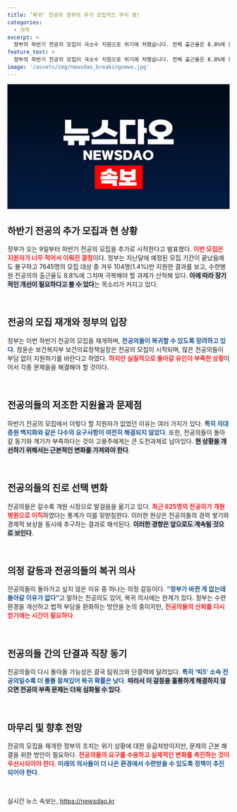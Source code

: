 ```yaml
---
title: ‘복귀’ 전공의 정부의 추가 모집카드 무시 중!
categories:
  - 의학
excerpt: >
  정부의 하반기 전공의 모집이 극소수 지원으로 위기에 처했습니다. 전체 출근율은 8.8%에 불과하며, 전공의들은 복귀 의사가 미미한 상황. 개원의 시장으로의 흐름이 가속화되고 있습니다. 정부의 대책이 헛구호에 그칠지 주목됩니다!
feature_text: >
  정부의 하반기 전공의 모집이 극소수 지원으로 위기에 처했습니다. 전체 출근율은 8.8%에 불과하며, 전공의들은 복귀 의사가 미미한 상황. 개원의 시장으로의 흐름이 가속화되고 있습니다. 정부의 대책이 헛구호에 그칠지 주목됩니다!
image: '/assets/img/newsdao_breakingnews.jpg'
---
```


<p><img src="/assets/img/newsdao_breakingnews.jpg" alt="koreaapp 속보" /></p>

<h2 data-ke-size="size26">하반기 전공의 추가 모집과 현 상황</h2>

<p data-ke-size="size16">정부가 오는 9일부터 하반기 전공의 모집을 추가로 시작한다고 발표했다. <b><span style="color: #ee2323;">이번 모집은 지원자가 너무 적어서 이뤄진 결정</span></b>이다. 정부는 지난달에 예정된 모집 기간이 끝났음에도 불구하고 7645명의 모집 대상 중 겨우 104명(1.4%)만 지원한 결과를 보고, 수련병원 전공의의 출근율도 8.8%에 그치며 극복해야 할 과제가 산적해 있다. <b><span style="background-color: #21538527;">이에 따라 장기적인 개선이 필요하다고 볼 수 있다</span></b>는 목소리가 커지고 있다.</p>

<p data-ke-size="size16">&nbsp;</p>

<h2 data-ke-size="size26">전공의 모집 재개와 정부의 입장</h2>

<p data-ke-size="size16">정부는 이번 하반기 전공의 모집을 재개하며, <b><span style="color: #1a5490;">전공의들이 복귀할 수 있도록 장려하고 있다</span></b>. 정윤순 보건복지부 보건의료정책실장은 전공의 모집이 시작되며, 많은 전공의들이 부담 없이 지원하기를 바란다고 하였다. <b><span style="color: #ee2323;">하지만 실질적으로 돌아갈 유인이 부족한 상황</span></b>이어서 각종 문제들을 해결해야 할 것이다.</p>

<p data-ke-size="size16">&nbsp;</p>

<h2 data-ke-size="size26">전공의들의 저조한 지원율과 문제점</h2>

<p data-ke-size="size16">하반기 전공의 모집에서 이렇다 할 지원자가 없었던 이유는 여러 가지가 있다. <b><span style="color: #1a5490;">특히 의대 증원 백지화와 같은 다수의 요구사항이 여전히 해결되지 않았다</span></b>. 또한, 전공의들이 돌아갈 동기와 계기가 부족하다는 것이 고용주에게는 큰 도전과제로 남아있다. <b><span style="background-color: #21538527;">현 상황을 개선하기 위해서는 근본적인 변화를 가져와야 한다</span></b>.</p>

<p data-ke-size="size16">&nbsp;</p>

<h2 data-ke-size="size26">전공의들의 진로 선택 변화</h2>

<p data-ke-size="size16">전공의들은 갈수록 개원 시장으로 발걸음을 옮기고 있다. <b><span style="color: #ee2323;">최근 625명의 전공의가 개원 병원으로 이직</span></b>하였다는 통계가 이를 뒷받침한다. 이러한 현상은 전공의들의 경력 쌓기와 경제적 보상을 동시에 추구하는 결과로 해석된다. <b><span style="background-color: #21538527;">이러한 경향은 앞으로도 계속될 것으로 보인다</span></b>.</p>

<p data-ke-size="size16">&nbsp;</p>

<h2 data-ke-size="size26">의정 갈등과 전공의들의 복귀 의사</h2>

<p data-ke-size="size16">전공의들이 돌아가고 싶지 않은 이유 중 하나는 의정 갈등이다. <b><span style="color: #1a5490;">“정부가 바뀐 게 없는데 돌아갈 이유가 없다”</span></b>고 말하는 전공의도 있어, 복귀 의사에는 한계가 있다. 정부는 수련 환경을 개선하고 법적 부담을 완화하는 방안을 논의 중이지만, <b><span style="color: #ee2323;">전공의들의 신뢰를 다시 얻기에는 시간이 필요하다</span></b>.</p>

<p data-ke-size="size16">&nbsp;</p>

<h2 data-ke-size="size26">전공의들 간의 단결과 직장 동기</h2>

<p data-ke-size="size16">전공의들이 다시 돌아올 가능성은 결국 팀워크와 단결력에 달려있다. <b><span style="color: #1a5490;">특히 ‘빅5’ 소속 전공의일수록 더 똘똘 뭉쳐있어 복귀 확률은 낮다</span></b>. <b><span style="background-color: #21538527;">따라서 이 갈등을 훌륭하게 해결하지 않으면 전공의 부족 문제는 더욱 심화될 수 있다</span></b>.</p>

<p data-ke-size="size16">&nbsp;</p>

<h2 data-ke-size="size26">마무리 및 향후 전망</h2>

<p data-ke-size="size16">전공의 모집을 재개한 정부의 조치는 위기 상황에 대한 응급처방이지만, 문제의 근본 해결을 위한 방안이 필요하다. <b><span style="color: #ee2323;">전공의들의 요구를 수용하고 실제적인 변화를 촉진하는 것이 우선시되어야 한다</span></b>. <b><span style="color: #1a5490;">미래의 의사들이 더 나은 환경에서 수련받을 수 있도록 정책이 추진되어야 한다</span></b>.</p>

<p data-ke-size="size16">&nbsp;</p>
실시간 뉴스 속보는, <a href="https://newsdao.kr" rel="dofollow">https://newsdao.kr</a>


